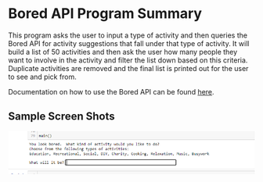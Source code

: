 # Bored API Program Summary

This program asks the user to input a type of activity and then queries the Bored API for activity suggestions that fall under that type of activity.  It will build a list of 50 activities and then ask the user how many people they want to involve in the activity and filter the list down based on this criteria.  Duplicate activities are removed and the final list is printed out for the user to see and pick from.

Documentation on how to use the Bored API can be found [here](https://www.boredapi.com/documentation).

## Sample Screen Shots
![Insert Image](ActivityTypeInput.PNG)
